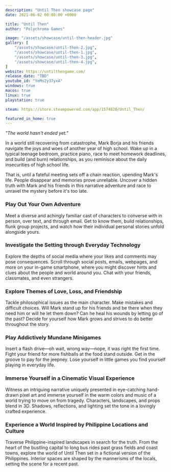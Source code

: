 ```yaml
---
description: "Until Then showcase page"
date: 2021-06-02 00:00:00 +0000

title: "Until Then"
author: "Polychroma Games"

image: "/assets/showcase/until-then-header.jpg"
gallery: [
	"/assets/showcase/until-then-2.jpg",
	"/assets/showcase/until-then-1.jpg",
	"/assets/showcase/until-then-3.jpg",
	"/assets/showcase/until-then-4.jpg",
]
website: https://untilthengame.com/
release_date: "TBD"
youtube_id: "YeMs2y37yxA"
windows: true
macos: true
linux: true
playstation: true

steam: https://store.steampowered.com/app/1574820/Until_Then/

featured_in_home: true
---
```


_"The world hasn't ended yet."_

In a world still recovering from catastrophe, Mark Borja and his friends navigate the joys and woes of another year of high school. Wake up in a typical teenage bedroom, practice piano, race to meet homework deadlines, and build (and burn) relationships, as you reminisce about the daily insecurities of high school life.

That is, until a fateful meeting sets off a chain reaction, upending Mark's life. People disappear and memories prove unreliable. Uncover a hidden truth with Mark and his friends in this narrative adventure and race to unravel the mystery before it's too late.

### Play Out Your Own Adventure
Meet a diverse and achingly familiar cast of characters to converse with in person, over text, and through email. Get to know them, build relationships, flunk group projects, and watch how their individual personal stories unfold alongside yours.

### Investigate the Setting through Everyday Technology
Explore the depths of social media where your likes and comments may pose consequences. Scroll through social posts, emails, webpages, and more on your in-game smartphone, where you might discover hints and clues about the people and world around you. Chat with your friends, classmates, and even strangers.

### Explore Themes of Love, Loss, and Friendship
Tackle philosophical issues as the main character. Make mistakes and difficult choices. Will Mark stand up for his friends and be there when they need him or will he let them down? Can he heal his wounds by letting go of the past? Decide for yourself how Mark grows and strives to do better throughout the story.

### Play Addictively Mundane Minigames
Insert a flash drive—oh wait, wrong way—nope, it was right the first time. Fight your friend for more fishballs at the food stand outside. Get in the groove to pay for the jeepney. Lose yourself in little games you find yourself playing in everyday life.

### Immerse Yourself in a Cinematic Visual Experience
Witness an intriguing narrative uniquely presented in eye-catching hand-drawn pixel art and immerse yourself in the warm colors and music of a world trying to move on from tragedy. Characters, landscapes, and props blend in 3D. Shadows, reflections, and lighting set the tone in a lovingly crafted experience.

### Experience a World Inspired by Philippine Locations and Culture
Traverse Philippine-inspired landscapes in search for the truth. From the heart of the bustling capital to long bus rides past grass fields and coast towns, explore the world of Until Then set in a fictional version of the Philippines. Interior spaces are shaped by the mannerisms of the locals, setting the scene for a recent past. 

